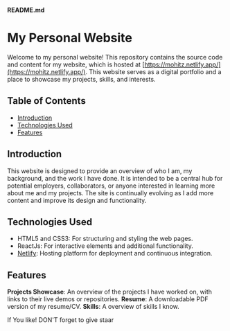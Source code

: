 **README.md**

# My Personal Website

Welcome to my personal website! This repository contains the source code and content for my website, which is hosted at [https://mohitz.netlify.app/](https://mohitz.netlify.app/). This website serves as a digital portfolio and a place to showcase my projects, skills, and interests.

## Table of Contents

- [Introduction](#introduction)
- [Technologies Used](#technologies-used)
- [Features](#features)


## Introduction

This website is designed to provide an overview of who I am, my background, and the work I have done. It is intended to be a central hub for potential employers, collaborators, or anyone interested in learning more about me and my projects. The site is continually evolving as I add more content and improve its design and functionality.

## Technologies Used

- HTML5 and CSS3: For structuring and styling the web pages.
- ReactJs: For interactive elements and additional functionality.
- [Netlify](https://www.netlify.com/): Hosting platform for deployment and continuous integration.

## Features
**Projects Showcase**: An overview of the projects I have worked on, with links to their live demos or repositories.
**Resume**: A downloadable PDF version of my resume/CV.
**Skills**: A overview of skills I know.


If You like! DON'T forget to give staar
